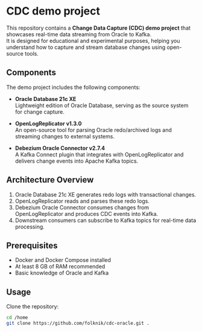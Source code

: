 # CDC demo project

This repository contains a **Change Data Capture (CDC) demo project** that showcases real-time data streaming from Oracle to Kafka.  
It is designed for educational and experimental purposes, helping you understand how to capture and stream database changes using open-source tools.

## Components

The demo project includes the following components:

- **Oracle Database 21c XE**  
  Lightweight edition of Oracle Database, serving as the source system for change capture.

- **OpenLogReplicator v1.3.0**  
  An open-source tool for parsing Oracle redo/archived logs and streaming changes to external systems.

- **Debezium Oracle Connector v2.7.4**  
  A Kafka Connect plugin that integrates with OpenLogReplicator and delivers change events into Apache Kafka topics.

## Architecture Overview

1. Oracle Database 21c XE generates redo logs with transactional changes.  
2. OpenLogReplicator reads and parses these redo logs.  
3. Debezium Oracle Connector consumes changes from OpenLogReplicator and produces CDC events into Kafka.  
4. Downstream consumers can subscribe to Kafka topics for real-time data processing.

## Prerequisites

- Docker and Docker Compose installed  
- At least 8 GB of RAM recommended  
- Basic knowledge of Oracle and Kafka


## Usage

Clone the repository:

```bash
cd /home
git clone https://github.com/folknik/cdc-oracle.git .
```